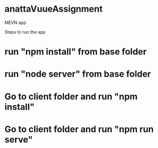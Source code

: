 # anattaVuueAssignment
MEVN app 

Steps to run the app
# run "npm install" from base folder
# run "node server" from base folder
# Go to client folder and run "npm install"
# Go to client folder and run "npm run serve"
